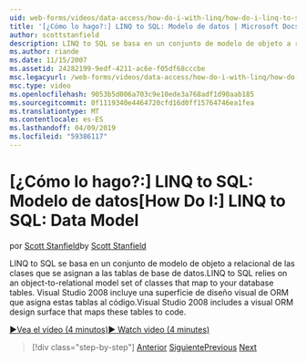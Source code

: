 ```yaml
---
uid: web-forms/videos/data-access/how-do-i-with-linq/how-do-i-linq-to-sql-data-model
title: '[¿Cómo lo hago?:] LINQ to SQL: Modelo de datos | Microsoft Docs'
author: scottstanfield
description: LINQ to SQL se basa en un conjunto de modelo de objeto a relacional de las clases que se asignan a las tablas de base de datos. Visual Studio 2008 incluye una superficie de diseño visual de ORM...
ms.author: riande
ms.date: 11/15/2007
ms.assetid: 24282199-9edf-4211-ac6e-f05df68cccbe
msc.legacyurl: /web-forms/videos/data-access/how-do-i-with-linq/how-do-i-linq-to-sql-data-model
msc.type: video
ms.openlocfilehash: 9053b5d006a703c9e10ede3a768adf1d90aab185
ms.sourcegitcommit: 0f1119340e4464720cfd16d0ff15764746ea1fea
ms.translationtype: MT
ms.contentlocale: es-ES
ms.lasthandoff: 04/09/2019
ms.locfileid: "59386117"
---
```

# <a name="how-do-i-linq-to-sql-data-model"></a><span data-ttu-id="11f23-104">[¿Cómo lo hago?:] LINQ to SQL: Modelo de datos</span><span class="sxs-lookup"><span data-stu-id="11f23-104">[How Do I:] LINQ to SQL: Data Model</span></span>

<span data-ttu-id="11f23-105">por [Scott Stanfield](https://github.com/scottstanfield)</span><span class="sxs-lookup"><span data-stu-id="11f23-105">by [Scott Stanfield](https://github.com/scottstanfield)</span></span>

<span data-ttu-id="11f23-106">LINQ to SQL se basa en un conjunto de modelo de objeto a relacional de las clases que se asignan a las tablas de base de datos.</span><span class="sxs-lookup"><span data-stu-id="11f23-106">LINQ to SQL relies on an object-to-relational model set of classes that map to your database tables.</span></span> <span data-ttu-id="11f23-107">Visual Studio 2008 incluye una superficie de diseño visual de ORM que asigna estas tablas al código.</span><span class="sxs-lookup"><span data-stu-id="11f23-107">Visual Studio 2008 includes a visual ORM design surface that maps these tables to code.</span></span>

[<span data-ttu-id="11f23-108">&#9654;Vea el vídeo (4 minutos)</span><span class="sxs-lookup"><span data-stu-id="11f23-108">&#9654; Watch video (4 minutes)</span></span>](https://channel9.msdn.com/Blogs/ASP-NET-Site-Videos/how-do-i-linq-to-sql-data-model)

> [!div class="step-by-step"]
> <span data-ttu-id="11f23-109">[Anterior](how-do-i-linq-to-sql-overview.md)
> [Siguiente](how-do-i-linq-to-sql-querying-the-database.md)</span><span class="sxs-lookup"><span data-stu-id="11f23-109">[Previous](how-do-i-linq-to-sql-overview.md)
[Next](how-do-i-linq-to-sql-querying-the-database.md)</span></span>
